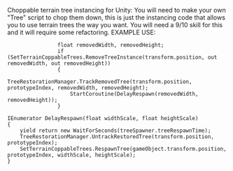 Choppable terrain tree instancing for Unity:
You will need to make your own "Tree" script to chop them down, this is just the instancing code that allows you to use terrain trees the way you want. 
You will need a 9/10 skill for this and it will require some refactoring.
EXAMPLE USE:


                    float removedWidth, removedHeight;
                    if (SetTerrainCoppableTrees.RemoveTreeInstance(transform.position, out removedWidth, out removedHeight))
                    {
                        TreeRestorationManager.TrackRemovedTree(transform.position, prototypeIndex, removedWidth, removedHeight);
                        StartCoroutine(DelayRespawn(removedWidth, removedHeight));
                    }
                    
    IEnumerator DelayRespawn(float widthScale, float heightScale)
    {
        yield return new WaitForSeconds(treeSpawner.treeRespawnTime);
        TreeRestorationManager.UntrackRestoredTree(transform.position, prototypeIndex);
        SetTerrainCoppableTrees.RespawnTree(gameObject.transform.position, prototypeIndex, widthScale, heightScale);
    }
